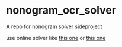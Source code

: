 # nonogram_ocr_solver
A repo for nonogram solver sideproject

use online solver like [this one](https://www.peter.com.au/projects/nonograms.html) or [this one](https://stevocity.me.uk/nonogram/auto)
